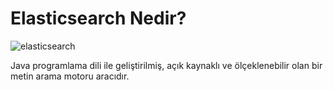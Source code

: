 # Elasticsearch Nedir?

![elasticsearch](https://user-images.githubusercontent.com/91599453/224652456-ab7a8625-182f-47ad-bb37-cf84a49a7787.png)

Java programlama dili ile geliştirilmiş, açık kaynaklı ve ölçeklenebilir olan bir metin arama motoru aracıdır. 

